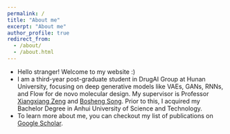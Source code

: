 ```yaml
---
permalink: /
title: "About me"
excerpt: "About me"
author_profile: true
redirect_from: 
  - /about/
  - /about.html
---
```


+ Hello stranger! Welcome to my website :)
+ I am a third-year post-graduate student in DrugAI Group at Hunan University, focusing on deep generative models like VAEs, GANs, RNNs, and Flow for de novo molecular design. My supervisor is Professor [Xiangxiang Zeng](https://scholar.google.com/citations?user=B20HBMIAAAAJ&hl=en) and [Bosheng Song](https://scholar.google.com.hk/citations?user=n2szdRoAAAAJ&hl=zh-CN). Prior to this, I acquired my Bachelor Degree in Anhui University of Science and Technology. 
+ To learn more about me, you can checkout my list of publications on [Google Scholar](https://scholar.google.com/citations?user=3J6djrMAAAAJ&hl=en).

